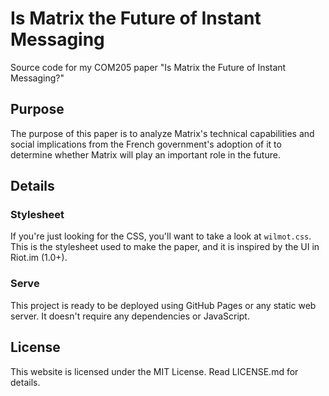 # Is Matrix the Future of Instant Messaging

Source code for my COM205 paper "Is Matrix the Future of Instant Messaging?"

## Purpose

The purpose of this paper is to analyze Matrix's technical capabilities and social implications from the French government's adoption of it to determine whether Matrix will play an important role in the future.

## Details

### Stylesheet

If you're just looking for the CSS, you'll want to take a look at `wilmot.css`. This is the stylesheet used to make the paper, and it is inspired by the UI in Riot.im (1.0+).

### Serve

This project is ready to be deployed using GitHub Pages or any static web server. It doesn't require any dependencies or JavaScript.

## License

This website is licensed under the MIT License. Read LICENSE.md for details.